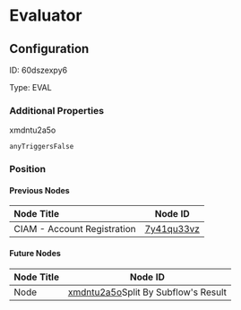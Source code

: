 # Evaluator
## Configuration
ID:  60dszexpy6

Type: EVAL 







### Additional Properties
xmdntu2a5o
```string 
anyTriggersFalse
```





### Position

#### Previous Nodes
| Node Title | Node ID |
| :------------- | ------------ |
| CIAM - Account Registration | [7y41qu33vz](./7y41qu33vz.md) | 
 
 #### Future Nodes
| Node Title | Node ID |
| :------------- | ------------ |
| Node |[xmdntu2a5o](./xmdntu2a5o.md)Split By Subflow&#39;s Result |[6961q0o277](./6961q0o277.md) | 